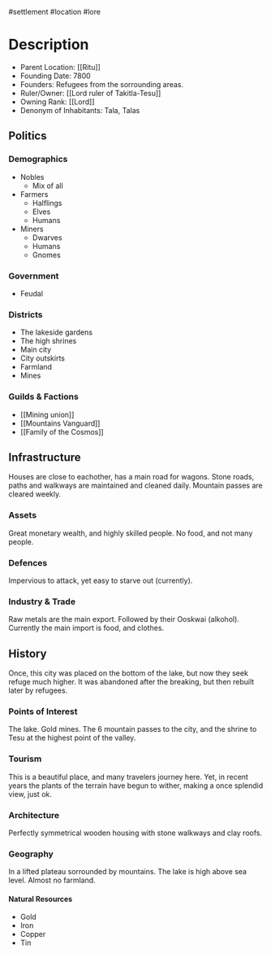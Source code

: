 #settlement #location #lore 
# Description

- Parent Location: [[Ritu]]
- Founding Date: 7800
- Founders:  Refugees from the sorrounding areas.
- Ruler/Owner: [[Lord ruler of Takitla-Tesu]]
- Owning Rank: [[Lord]]
- Denonym of Inhabitants: Tala, Talas

## Politics
### Demographics
- Nobles
	- Mix of all
- Farmers
	- Halflings
	- Elves
	- Humans
- Miners
	- Dwarves
	- Humans
	- Gnomes
### Government
- Feudal
### Districts
- The lakeside gardens
- The high shrines
- Main city 
- City outskirts
- Farmland
- Mines
### Guilds & Factions
- [[Mining union]]
- [[Mountains Vanguard]]
- [[Family of the Cosmos]] 
## Infrastructure
Houses are close to eachother, has a main road for wagons. Stone roads, paths and walkways are maintained and cleaned daily. 
Mountain passes are cleared weekly.
### Assets
Great monetary wealth, and highly skilled people.
No food, and not many people.
### Defences
Impervious to attack, yet easy to starve out (currently).
### Industry & Trade
Raw metals are the main export. Followed by their Ooskwai (alkohol).
Currently the main import is food, and clothes.
## History
Once, this city was placed on the bottom of the lake, but now they seek refuge much higher.
It was abandoned after the breaking, but then rebuilt later by refugees.
### Points of Interest
The lake. Gold mines. The 6 mountain passes to the city, and the shrine to Tesu at the highest point of the valley.
### Tourism
This is a beautiful place, and many travelers journey here. Yet, in recent years the plants of the terrain have begun to wither, making a once splendid view, just ok.
### Architecture
Perfectly symmetrical wooden housing with stone walkways and clay roofs.
### Geography
In a lifted plateau sorrounded by mountains. The lake is high above sea level.
Almost no farmland.
#### Natural Resources
- Gold
- Iron
- Copper
- Tin